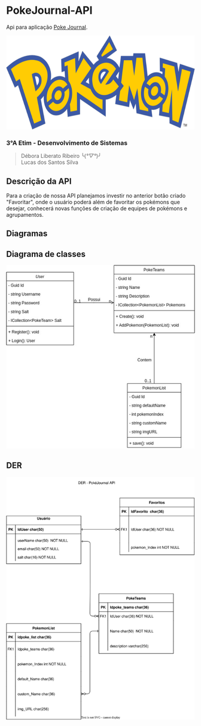 # PokeJournal-API
Api para aplicação [Poke Journal](https://github.com/lu-css/Pokejournal/).

<div align="center">
<img src="img/Pokemon.png" height="250px">
</div>

### 3°A Etim - Desenvolvimento de Sistemas
> Débora Liberato Ribeiro ╰(*°▽°*)╯<br>
> Lucas dos Santos Silva

## Descrição da API

Para a criação de nossa API planejamos investir no anterior botão criado "Favoritar", onde o usuário poderá 
além de favoritar os pokémons que desejar, conhecerá novas funções de criação de equipes de pokémons e agrupamentos.

## Diagramas

## Diagrama de classes

<img src="img/classDiagram.jpg" alt="class diagram" />

## DER

<img src="img/api-der.png" alt="der" />
